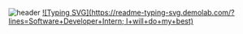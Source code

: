 ![header](https://capsule-render.vercel.app/api?type=transparent&color=gradient&customColorList=0,2,2,5,30&height=300&section=header&text=Dongheon's%20Github&fontSize=90&fontColor=d6ace6&animation=fadeIn)
[![Typing SVG](https://readme-typing-svg.demolab.com/?lines=Software+Developer+Intern;
I+will+do+my+best)](https://git.io/typing-svg)
